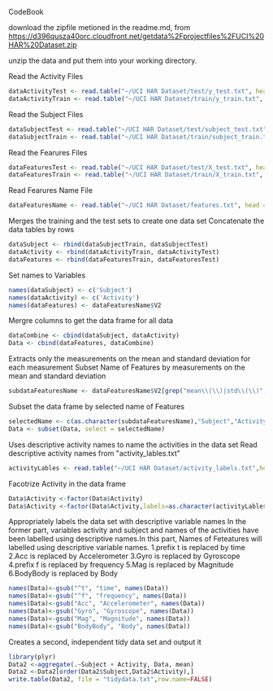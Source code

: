 CodeBook



download the zipfile  metioned in the readme.md, from https://d396qusza40orc.cloudfront.net/getdata%2Fprojectfiles%2FUCI%20HAR%20Dataset.zip

unzip the data and put them into your working directory.


Read the Activity Files

```r
dataActivityTest <- read.table("~/UCI HAR Dataset/test/y_test.txt", head = F)
dataActivityTrain <- read.table("~/UCI HAR Dataset/train/y_train.txt", head = F)
```

Read the Subject Files

```r
dataSubjectTest <- read.table("~/UCI HAR Dataset/test/subject_test.txt", head = F)
dataSubjectTrain <- read.table("~/UCI HAR Dataset/train/subject_train.txt", head = F)
```


Read the Fearures Files

```r
dataFeaturesTest <- read.table("~/UCI HAR Dataset/test/X_test.txt", head = F)
dataFeaturesTrain <- read.table("~/UCI HAR Dataset/train/X_train.txt", head = F)
```



Read Fearures Name File

```r
dataFeaturesName <- read.table("~/UCI HAR Dataset/features.txt", head = F)
```



Merges the training and the test sets to create one data set
Concatenate the data tables by rows

```r
dataSubject <- rbind(dataSubjectTrain, dataSubjectTest)
dataActivity <- rbind(dataActivityTrain, dataActivityTest)
dataFeatures <- rbind(dataFeaturesTrain, dataFeaturesTest)
```


Set names to Variables

```r
names(dataSubject) <- c('Subject')
names(dataActivity) <- c('Activity')
names(dataFeatures) <- dataFeaturesName$V2
```



Mergre columns to get the data frame for all data

```r
dataCombine <- cbind(dataSubject, dataActivity)
Data <- cbind(dataFeatures, dataCombine)
```



Extracts only the measurements on the mean and standard deviation for each measurement
Subset Name of Features by measurements on the mean and standard deviation

```r
subdataFeaturesName <- dataFeaturesName$V2[grep("mean\\(\\)|std\\(\\)", dataFeaturesName$V2)]
```



Subset the data frame by selected name of Features

```r
selectedName <- c(as.character(subdataFeaturesName),"Subject","Activity")
Data <- subset(Data, select = selectedName)
```



Uses descriptive activity names to name the activities in the data set
Read descriptive activity names from "activity_lables.txt"

```r
activityLables <- read.table("~/UCI HAR Dataset/activity_labels.txt",head=F)
```


Facotrize Activity in the data frame

```r
Data$Activity <-factor(Data$Activity)
Data$Activity <-factor(Data$Activity,labels=as.character(activityLables$V2))
```



Appropriately labels the data set with descriptive variable names
In the former part, variables activity and subject and names of the activities have been labelled using descriptive names.In this part, Names of Feteatures will labelled using descriptive variable names.
1.prefix t is replaced by time
2.Acc is replaced by Accelerometer
3.Gyro is replaced by Gyroscope
4.prefix f is replaced by frequency
5.Mag is replaced by Magnitude
6.BodyBody is replaced by Body

```r
names(Data)<-gsub("^t", "time", names(Data))
names(Data)<-gsub("^f", "frequency", names(Data))
names(Data)<-gsub("Acc", "Accelerometer", names(Data))
names(Data)<-gsub("Gyro", "Gyroscope", names(Data))
names(Data)<-gsub("Mag", "Magnitude", names(Data))
names(Data)<-gsub("BodyBody", "Body", names(Data))
```



Creates a second, independent tidy data set and output it

```r
library(plyr)
Data2 <-aggregate(.~Subject + Activity, Data, mean)
Data2 <-Data2[order(Data2$Subject,Data2$Activity),]
write.table(Data2, file = "tidydata.txt",row.name=FALSE)
```



